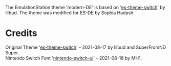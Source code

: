 The EmulationStation theme 'modern-DE' is based on '[es-theme-switch](https://github.com/lilbud/es-theme-switch)' by lilbud. The theme was modified for ES-DE by Sophia Hadash.


Credits
=============
Original Theme '[es-theme-switch](https://github.com/lilbud/es-theme-switch)' - 2021-08-17 by lilbud and SuperFromND Super. \
Nintendo Switch Font '[nintendo-switch-ui](https://www.cufonfonts.com/font/nintendo-switch-ui)' - 2021-08-18 by MH1.